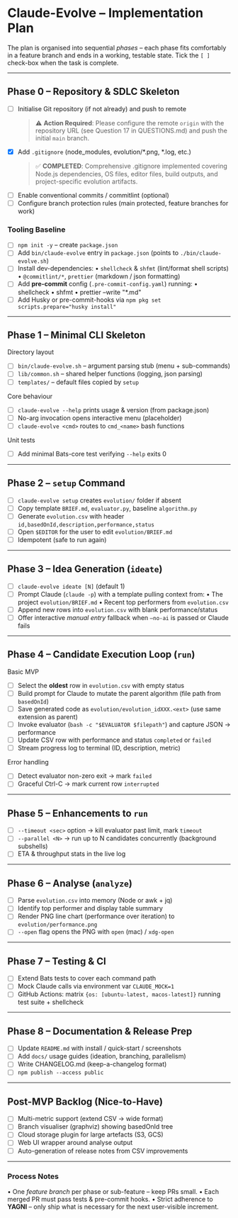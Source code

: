 # Claude-Evolve – Implementation Plan

The plan is organised into sequential *phases* – each phase fits comfortably in a feature branch and ends in a working, testable state.  Tick the `[ ]` check-box when the task is complete.

---

## Phase 0 – Repository & SDLC Skeleton

- [ ] Initialise Git repository (if not already) and push to remote
  > ⚠️ **Action Required**: Please configure the remote `origin` with the repository URL (see Question 17 in QUESTIONS.md) and push the initial `main` branch.
- [x] Add `.gitignore` (node_modules, evolution/*.png, *.log, etc.)
  > ✅ **COMPLETED**: Comprehensive .gitignore implemented covering Node.js dependencies, OS files, editor files, build outputs, and project-specific evolution artifacts.
- [ ] Enable conventional commits / commitlint (optional)
- [ ] Configure branch protection rules (main protected, feature branches for work)

### Tooling Baseline
- [ ] `npm init -y` – create `package.json`
- [ ] Add `bin/claude-evolve` entry in `package.json` (points to `./bin/claude-evolve.sh`)
- [ ] Install dev-dependencies:
    • `shellcheck` & `shfmt` (lint/format shell scripts)
    • `@commitlint/*`, `prettier` (markdown / json formatting)
- [ ] Add **pre-commit** config (`.pre-commit-config.yaml`) running:
    • shellcheck
    • shfmt
    • prettier –write "*.md"
- [ ] Add Husky or pre-commit-hooks via `npm pkg set scripts.prepare="husky install"`

---

## Phase 1 – Minimal CLI Skeleton

Directory layout
- [ ] `bin/claude-evolve.sh` – argument parsing stub (menu + sub-commands)
- [ ] `lib/common.sh` – shared helper functions (logging, json parsing)
- [ ] `templates/` – default files copied by `setup`

Core behaviour
- [ ] `claude-evolve --help` prints usage & version (from package.json)
- [ ] No-arg invocation opens interactive menu (placeholder)
- [ ] `claude-evolve <cmd>` routes to `cmd_<name>` bash functions

Unit tests
- [ ] Add minimal Bats-core test verifying `--help` exits 0

---

## Phase 2 – `setup` Command

- [ ] `claude-evolve setup` creates `evolution/` folder if absent
- [ ] Copy template `BRIEF.md`, `evaluator.py`, baseline `algorithm.py`
- [ ] Generate `evolution.csv` with header `id,basedOnId,description,performance,status`
- [ ] Open `$EDITOR` for the user to edit `evolution/BRIEF.md`
- [ ] Idempotent (safe to run again)

---

## Phase 3 – Idea Generation (`ideate`)

- [ ] `claude-evolve ideate [N]` (default 1)
- [ ] Prompt Claude (`claude -p`) with a template pulling context from:
    • The project `evolution/BRIEF.md`
    • Recent top performers from `evolution.csv`
- [ ] Append new rows into `evolution.csv` with blank performance/status
- [ ] Offer interactive *manual entry* fallback when `–no-ai` is passed or Claude fails

---

## Phase 4 – Candidate Execution Loop (`run`)

Basic MVP
- [ ] Select the **oldest** row in `evolution.csv` with empty status
- [ ] Build prompt for Claude to mutate the parent algorithm (file path from `basedOnId`)
- [ ] Save generated code as `evolution/evolution_idXXX.<ext>` (use same extension as parent)
- [ ] Invoke evaluator (`bash -c "$EVALUATOR $filepath"`) and capture JSON → performance
- [ ] Update CSV row with performance and status `completed` or `failed`
- [ ] Stream progress log to terminal (ID, description, metric)

Error handling
- [ ] Detect evaluator non-zero exit → mark `failed`
- [ ] Graceful Ctrl-C → mark current row `interrupted`

---

## Phase 5 – Enhancements to `run`

- [ ] `--timeout <sec>` option → kill evaluator past limit, mark `timeout`
- [ ] `--parallel <N>` → run up to N candidates concurrently (background subshells)
- [ ] ETA & throughput stats in the live log

---

## Phase 6 – Analyse (`analyze`)

- [ ] Parse `evolution.csv` into memory (Node or awk + jq)
- [ ] Identify top performer and display table summary
- [ ] Render PNG line chart (performance over iteration) to `evolution/performance.png`
- [ ] `--open` flag opens the PNG with `open` (mac) / `xdg-open`

---

## Phase 7 – Testing & CI

- [ ] Extend Bats tests to cover each command path
- [ ] Mock Claude calls via environment var `CLAUDE_MOCK=1`
- [ ] GitHub Actions: matrix `{os: [ubuntu-latest, macos-latest]}` running test suite + shellcheck

---

## Phase 8 – Documentation & Release Prep

- [ ] Update `README.md` with install / quick-start / screenshots
- [ ] Add `docs/` usage guides (ideation, branching, parallelism)
- [ ] Write CHANGELOG.md (keep-a-changelog format)
- [ ] `npm publish --access public`

---

## Post-MVP Backlog (Nice-to-Have)

- [ ] Multi-metric support (extend CSV → wide format)
- [ ] Branch visualiser (graphviz) showing basedOnId tree
- [ ] Cloud storage plugin for large artefacts (S3, GCS)
- [ ] Web UI wrapper around analyse output
- [ ] Auto-generation of release notes from CSV improvements

---

### Process Notes

• One *feature branch* per phase or sub-feature – keep PRs small.
• Each merged PR must pass tests & pre-commit hooks.
• Strict adherence to **YAGNI** – only ship what is necessary for the next user-visible increment.
